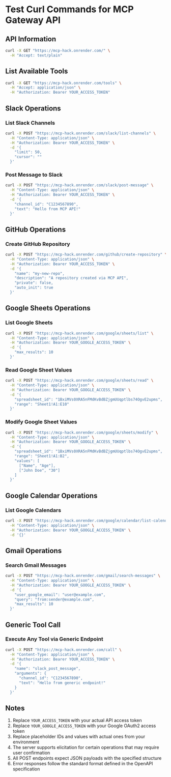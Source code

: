# Test Curl Commands for MCP Gateway API

## API Information
```bash
curl -X GET "https://mcp-hack.onrender.com/" \
  -H "Accept: text/plain"
```

## List Available Tools
```bash
curl -X GET "https://mcp-hack.onrender.com/tools" \
  -H "Accept: application/json" \
  -H "Authorization: Bearer YOUR_ACCESS_TOKEN"
```

## Slack Operations

### List Slack Channels
```bash
curl -X POST "https://mcp-hack.onrender.com/slack/list-channels" \
  -H "Content-Type: application/json" \
  -H "Authorization: Bearer YOUR_ACCESS_TOKEN" \
  -d '{
    "limit": 50,
    "cursor": ""
  }'
```

### Post Message to Slack
```bash
curl -X POST "https://mcp-hack.onrender.com/slack/post-message" \
  -H "Content-Type: application/json" \
  -H "Authorization: Bearer YOUR_ACCESS_TOKEN" \
  -d '{
    "channel_id": "C1234567890",
    "text": "Hello from MCP API!"
  }'
```

## GitHub Operations

### Create GitHub Repository
```bash
curl -X POST "https://mcp-hack.onrender.com/github/create-repository" \
  -H "Content-Type: application/json" \
  -H "Authorization: Bearer YOUR_ACCESS_TOKEN" \
  -d '{
    "name": "my-new-repo",
    "description": "A repository created via MCP API",
    "private": false,
    "auto_init": true
  }'
```

## Google Sheets Operations

### List Google Sheets
```bash
curl -X POST "https://mcp-hack.onrender.com/google/sheets/list" \
  -H "Content-Type: application/json" \
  -H "Authorization: Bearer YOUR_GOOGLE_ACCESS_TOKEN" \
  -d '{
    "max_results": 10
  }'
```

### Read Google Sheet Values
```bash
curl -X POST "https://mcp-hack.onrender.com/google/sheets/read" \
  -H "Content-Type: application/json" \
  -H "Authorization: Bearer YOUR_GOOGLE_ACCESS_TOKEN" \
  -d '{
    "spreadsheet_id": "1BxiMVs0XRA5nFMdKvBdBZjgmUUqptlbs74OgvE2upms",
    "range": "Sheet1!A1:E10"
  }'
```

### Modify Google Sheet Values
```bash
curl -X POST "https://mcp-hack.onrender.com/google/sheets/modify" \
  -H "Content-Type: application/json" \
  -H "Authorization: Bearer YOUR_GOOGLE_ACCESS_TOKEN" \
  -d '{
    "spreadsheet_id": "1BxiMVs0XRA5nFMdKvBdBZjgmUUqptlbs74OgvE2upms",
    "range": "Sheet1!A1:B2",
    "values": [
      ["Name", "Age"],
      ["John Doe", "30"]
    ]
  }'
```

## Google Calendar Operations

### List Google Calendars
```bash
curl -X POST "https://mcp-hack.onrender.com/google/calendar/list-calendars" \
  -H "Content-Type: application/json" \
  -H "Authorization: Bearer YOUR_GOOGLE_ACCESS_TOKEN" \
  -d '{}'
```

## Gmail Operations

### Search Gmail Messages
```bash
curl -X POST "https://mcp-hack.onrender.com/gmail/search-messages" \
  -H "Content-Type: application/json" \
  -H "Authorization: Bearer YOUR_GOOGLE_ACCESS_TOKEN" \
  -d '{
    "user_google_email": "user@example.com",
    "query": "from:sender@example.com",
    "max_results": 10
  }'
```

## Generic Tool Call

### Execute Any Tool via Generic Endpoint
```bash
curl -X POST "https://mcp-hack.onrender.com/call" \
  -H "Content-Type: application/json" \
  -H "Authorization: Bearer YOUR_ACCESS_TOKEN" \
  -d '{
    "name": "slack_post_message",
    "arguments": {
      "channel_id": "C1234567890",
      "text": "Hello from generic endpoint!"
    }
  }'
```

## Notes

1. Replace `YOUR_ACCESS_TOKEN` with your actual API access token
2. Replace `YOUR_GOOGLE_ACCESS_TOKEN` with your Google OAuth2 access token
3. Replace placeholder IDs and values with actual ones from your environment
4. The server supports elicitation for certain operations that may require user confirmation
5. All POST endpoints expect JSON payloads with the specified structure
6. Error responses follow the standard format defined in the OpenAPI specification
